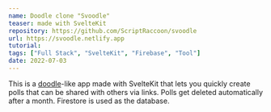 ```yaml
---
name: Doodle clone "Svoodle"
teaser: made with SvelteKit
repository: https://github.com/ScriptRaccoon/svoodle
url: https://svoodle.netlify.app
tutorial:
tags: ["Full Stack", "SvelteKit", "Firebase", "Tool"]
date: 2022-07-03
---
```


This is a [doodle](https://doodle.com)-like app made with SvelteKit that lets you quickly create polls that can be shared with others via links. Polls get deleted automatically after a month. Firestore is used as the database.
